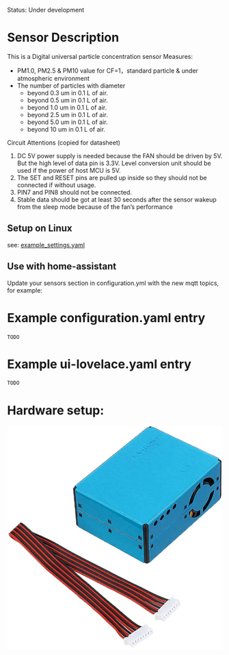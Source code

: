 Status: Under development

# Sensor Description
  This is a Digital universal particle concentration sensor
  Measures: 
   - PM1.0, PM2.5 & PM10  value for CF=1，standard particle & under atmospheric environment
   - The number of particles with diameter 
      - beyond 0.3 um in 0.1 L of air.
      - beyond 0.5 um in 0.1 L of air.
      - beyond 1.0 um in 0.1 L of air.
      - beyond 2.5 um in 0.1 L of air.
      - beyond 5.0 um in 0.1 L of air.
      - beyond 10  um in 0.1 L of air.

  Circuit Attentions  (copied for datasheet)
  1) DC 5V power supply is needed because the FAN should be driven by 5V.
     But the high level of data pin is 3.3V. Level conversion unit should be
     used if the power of host MCU is 5V.
  2) The SET and RESET pins are pulled up inside so they should not be
     connected if without usage.
  3) PIN7 and PIN8 should not be connected.
  4) Stable data should be got at least 30 seconds after the sensor wakeup
     from the sleep mode because of the fan’s performance

## Setup on Linux 
  see: [example_settings.yaml](example_settings.yaml)
  
## Use with home-assistant
Update your sensors section in configuration.yml with the new mqtt topics, for example:

# Example configuration.yaml entry
```
TODO
```

# Example ui-lovelace.yaml entry
```
TODO
```

# Hardware setup:
![screenshot](PMS5003_03.PNG?raw=true)



